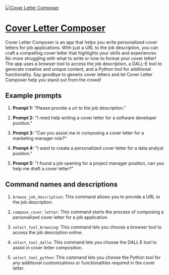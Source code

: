 [![Cover Letter Composer](https://files.oaiusercontent.com/file-x3EWvxMrECdPCKlt2Lw2Reyu?se=2123-10-16T20%3A03%3A16Z&sp=r&sv=2021-08-06&sr=b&rscc=max-age%3D31536000%2C%20immutable&rscd=attachment%3B%20filename%3D55a167cb-3d85-485c-9c84-effe08773dac.png&sig=06NkDFoTd6hXvDX4WXQU46MF/FvoMMHBV%2BK6Af1hCIw%3D)](https://chat.openai.com/g/g-Pe6NFH2sF-cover-letter-composer)

# [Cover Letter Composer](https://chat.openai.com/g/g-Pe6NFH2sF-cover-letter-composer)

Cover Letter Composer is an app that helps you write personalized cover letters for job applications. With just a URL to the job description, you can craft a compelling cover letter that highlights your skills and experiences. No more struggling with what to write or how to format your cover letter! The app uses a browser tool to access the job description, a DALL-E tool to generate creative and unique content, and a Python tool for additional functionality. Say goodbye to generic cover letters and let Cover Letter Composer help you stand out from the crowd!

## Example prompts

1. **Prompt 1:** "Please provide a url to the job description."

2. **Prompt 2:** "I need help writing a cover letter for a software developer position."

3. **Prompt 3:** "Can you assist me in composing a cover letter for a marketing manager role?"

4. **Prompt 4:** "I want to create a personalized cover letter for a data analyst position."

5. **Prompt 5:** "I found a job opening for a project manager position, can you help me draft a cover letter?"

## Command names and descriptions

1. `browse_job_description`: This command allows you to provide a URL to the job description.

2. `compose_cover_letter`: This command starts the process of composing a personalized cover letter for a job application.

3. `select_tool_browsing`: This command lets you choose a browser tool to access the job description online.

4. `select_tool_dalle`: This command lets you choose the DALL·E tool to assist in cover letter composition.

5. `select_tool_python`: This command lets you choose the Python tool for any additional customizations or functionalities required in the cover letter.